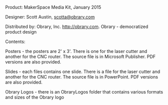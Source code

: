 Product:  MakerSpace Media Kit, January 2015

Designer: Scott Austin, scotta@obrary.com

Distributed by:  Obrary, Inc.  http://obrary.com.  Obrary - democratized product design

Contents:

Posters - the posters are 2' x 3'.  There is one for the laser cutter and another for the CNC router.  The source file is in Microsoft Publisher.  PDF versions are also provided.

Slides - each files contains one slide.  There is a file for the laser cutter and another for the CNC router.  The source file is in PowerPoint. PDF versions are also provided.

Obrary Logos - there is an ObraryLogos folder that contains various formats and sizes of the Obrary logo